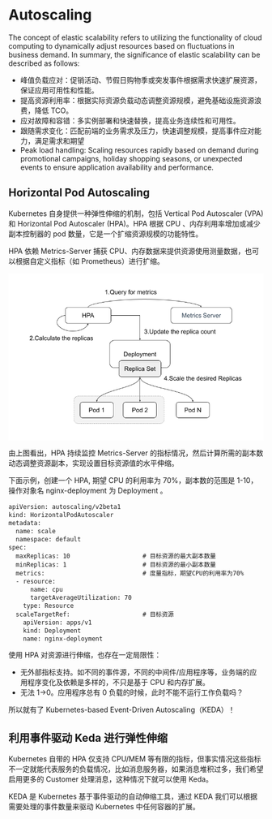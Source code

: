 # Autoscaling

The concept of elastic scalability refers to utilizing the functionality of cloud computing to dynamically adjust resources based on fluctuations in business demand. In summary, the significance of elastic scalability can be described as follows:

- 峰值负载应对：促销活动、节假日购物季或突发事件根据需求快速扩展资源，保证应用可用性和性能。
- 提高资源利用率：根据实际资源负载动态调整资源规模，避免基础设施资源浪费，降低 TCO。
- 应对故障和容错：多实例部署和快速替换，提高业务连续性和可用性。
- 跟随需求变化：匹配前端的业务需求及压力，快速调整规模，提高事件应对能力，满足需求和期望
- Peak load handling: Scaling resources rapidly based on demand during promotional campaigns, holiday shopping seasons, or unexpected events to ensure application availability and performance.


## Horizontal Pod Autoscaling

Kubernetes 自身提供一种弹性伸缩的机制，包括 Vertical Pod Autoscaler (VPA) 和 Horizontal Pod Autoscaler (HPA)。HPA 根据 CPU 、内存利用率增加或减少副本控制器的 pod 数量，它是一个扩缩资源规模的功能特性。

HPA 依赖 Metrics-Server 捕获 CPU、内存数据来提供资源使用测量数据，也可以根据自定义指标（如 Prometheus）进行扩缩。

<div  align="center">
	<img src="../assets/HPA.png" width = "600"  align=center />
</div>

由上图看出，HPA 持续监控 Metrics-Server 的指标情况，然后计算所需的副本数动态调整资源副本，实现设置目标资源值的水平伸缩。

下面示例，创建一个 HPA, 期望 CPU 的利用率为 70%，副本数的范围是 1-10，操作对象名 nginx-deployment 为 Deployment 。

```plain
apiVersion: autoscaling/v2beta1
kind: HorizontalPodAutoscaler
metadata:
  name: scale
  namespace: default
spec:
  maxReplicas: 10                    # 目标资源的最大副本数量
  minReplicas: 1                     # 目标资源的最小副本数量
  metrics:                           # 度量指标，期望CPU的利用率为70%
  - resource:
      name: cpu
      targetAverageUtilization: 70
    type: Resource
  scaleTargetRef:                    # 目标资源
    apiVersion: apps/v1
    kind: Deployment
    name: nginx-deployment
```

使用 HPA 对资源进行伸缩，也存在一定局限性：

- 无外部指标支持。如不同的事件源，不同的中间件/应用程序等，业务端的应用程序变化及依赖是多样的，不只是基于 CPU 和内存扩展。
- 无法 1->0。应用程序总有 0 负载的时候，此时不能不运行工作负载吗？

所以就有了 Kubernetes-based Event-Driven Autoscaling（KEDA）！

## 利用事件驱动 Keda 进行弹性伸缩

Kubernetes 自带的 HPA 仅支持 CPU/MEM 等有限的指标，但事实情况这些指标不一定就能代表服务的负载情况，比如消息服务器，如果消息堆积过多，我们希望启用更多的 Customer 处理消息，这种情况下就可以使用 Keda。

KEDA 是 Kubernetes 基于事件驱动的自动伸缩工具，通过 KEDA 我们可以根据需要处理的事件数量来驱动 Kubernetes 中任何容器的扩展。